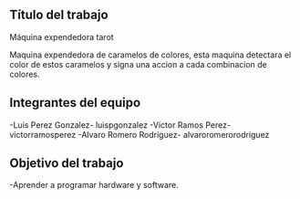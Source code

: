 ## Título del trabajo

Máquina expendedora tarot

Maquina expendedora de caramelos de colores, esta maquina detectara el color de estos caramelos y signa una accion a cada combinacion de colores.

## Integrantes del equipo

-Luis Perez Gonzalez- luispgonzalez
-Victor Ramos Perez- victorramosperez
-Alvaro Romero Rodriguez- alvaroromerorodriguez

## Objetivo del trabajo

-Aprender a programar hardware y software.

